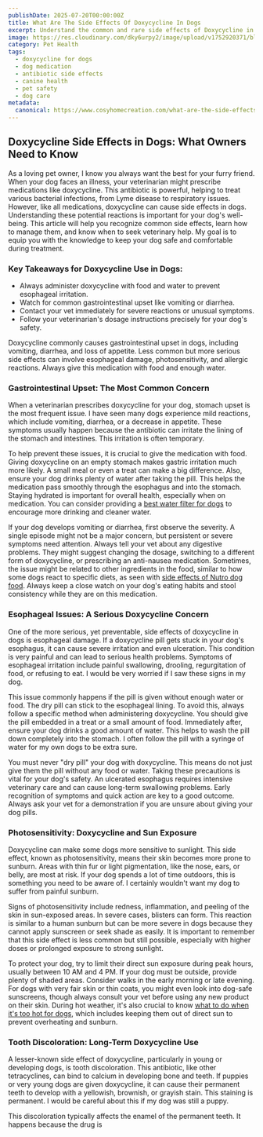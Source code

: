 ```yaml
---
publishDate: 2025-07-20T00:00:00Z
title: What Are The Side Effects Of Doxycycline In Dogs
excerpt: Understand the common and rare side effects of Doxycycline in dogs. Learn how to minimize risks and ensure your dog's safety when on this antibiotic.
image: https://res.cloudinary.com/dky6urpy2/image/upload/v1752920371/blog_image_1752920371_pg8zqs.webp
category: Pet Health
tags:
  - doxycycline for dogs
  - dog medication
  - antibiotic side effects
  - canine health
  - pet safety
  - dog care
metadata:
  canonical: https://www.cosyhomecreation.com/what-are-the-side-effects-of-doxycycline-in-dogs
---
```


## Doxycycline Side Effects in Dogs: What Owners Need to Know

As a loving pet owner, I know you always want the best for your furry friend. When your dog faces an illness, your veterinarian might prescribe medications like doxycycline. This antibiotic is powerful, helping to treat various bacterial infections, from Lyme disease to respiratory issues. However, like all medications, doxycycline can cause side effects in dogs. Understanding these potential reactions is important for your dog's well-being. This article will help you recognize common side effects, learn how to manage them, and know when to seek veterinary help. My goal is to equip you with the knowledge to keep your dog safe and comfortable during treatment.

### Key Takeaways for Doxycycline Use in Dogs:

*   Always administer doxycycline with food and water to prevent esophageal irritation.
*   Watch for common gastrointestinal upset like vomiting or diarrhea.
*   Contact your vet immediately for severe reactions or unusual symptoms.
*   Follow your veterinarian's dosage instructions precisely for your dog's safety.

Doxycycline commonly causes gastrointestinal upset in dogs, including vomiting, diarrhea, and loss of appetite. Less common but more serious side effects can involve esophageal damage, photosensitivity, and allergic reactions. Always give this medication with food and enough water.

### Gastrointestinal Upset: The Most Common Concern

When a veterinarian prescribes doxycycline for your dog, stomach upset is the most frequent issue. I have seen many dogs experience mild reactions, which include vomiting, diarrhea, or a decrease in appetite. These symptoms usually happen because the antibiotic can irritate the lining of the stomach and intestines. This irritation is often temporary.

To help prevent these issues, it is crucial to give the medication with food. Giving doxycycline on an empty stomach makes gastric irritation much more likely. A small meal or even a treat can make a big difference. Also, ensure your dog drinks plenty of water after taking the pill. This helps the medication pass smoothly through the esophagus and into the stomach. Staying hydrated is important for overall health, especially when on medication. You can consider providing a [best water filter for dogs](https://cosyhomecreation.com/best-water-filter-for-dogs) to encourage more drinking and cleaner water.

If your dog develops vomiting or diarrhea, first observe the severity. A single episode might not be a major concern, but persistent or severe symptoms need attention. Always tell your vet about any digestive problems. They might suggest changing the dosage, switching to a different form of doxycycline, or prescribing an anti-nausea medication. Sometimes, the issue might be related to other ingredients in the food, similar to how some dogs react to specific diets, as seen with [side effects of Nutro dog food](https://cosyhomecreation.com/what-are-the-side-effects-of-nutro-dog-food). Always keep a close watch on your dog's eating habits and stool consistency while they are on this medication.

### Esophageal Issues: A Serious Doxycycline Concern

One of the more serious, yet preventable, side effects of doxycycline in dogs is esophageal damage. If a doxycycline pill gets stuck in your dog's esophagus, it can cause severe irritation and even ulceration. This condition is very painful and can lead to serious health problems. Symptoms of esophageal irritation include painful swallowing, drooling, regurgitation of food, or refusing to eat. I would be very worried if I saw these signs in my dog.

This issue commonly happens if the pill is given without enough water or food. The dry pill can stick to the esophageal lining. To avoid this, always follow a specific method when administering doxycycline. You should give the pill embedded in a treat or a small amount of food. Immediately after, ensure your dog drinks a good amount of water. This helps to wash the pill down completely into the stomach. I often follow the pill with a syringe of water for my own dogs to be extra sure.

You must never "dry pill" your dog with doxycycline. This means do not just give them the pill without any food or water. Taking these precautions is vital for your dog's safety. An ulcerated esophagus requires intensive veterinary care and can cause long-term swallowing problems. Early recognition of symptoms and quick action are key to a good outcome. Always ask your vet for a demonstration if you are unsure about giving your dog pills.

### Photosensitivity: Doxycycline and Sun Exposure

Doxycycline can make some dogs more sensitive to sunlight. This side effect, known as photosensitivity, means their skin becomes more prone to sunburn. Areas with thin fur or light pigmentation, like the nose, ears, or belly, are most at risk. If your dog spends a lot of time outdoors, this is something you need to be aware of. I certainly wouldn't want my dog to suffer from painful sunburn.

Signs of photosensitivity include redness, inflammation, and peeling of the skin in sun-exposed areas. In severe cases, blisters can form. This reaction is similar to a human sunburn but can be more severe in dogs because they cannot apply sunscreen or seek shade as easily. It is important to remember that this side effect is less common but still possible, especially with higher doses or prolonged exposure to strong sunlight.

To protect your dog, try to limit their direct sun exposure during peak hours, usually between 10 AM and 4 PM. If your dog must be outside, provide plenty of shaded areas. Consider walks in the early morning or late evening. For dogs with very fair skin or thin coats, you might even look into dog-safe sunscreens, though always consult your vet before using any new product on their skin. During hot weather, it's also crucial to know [what to do when it's too hot for dogs](https://cosyhomecreation.com/what-to-do-when-its-too-hot-for-dogs), which includes keeping them out of direct sun to prevent overheating and sunburn.

### Tooth Discoloration: Long-Term Doxycycline Use

A lesser-known side effect of doxycycline, particularly in young or developing dogs, is tooth discoloration. This antibiotic, like other tetracyclines, can bind to calcium in developing bone and teeth. If puppies or very young dogs are given doxycycline, it can cause their permanent teeth to develop with a yellowish, brownish, or grayish stain. This staining is permanent. I would be careful about this if my dog was still a puppy.

This discoloration typically affects the enamel of the permanent teeth. It happens because the drug is